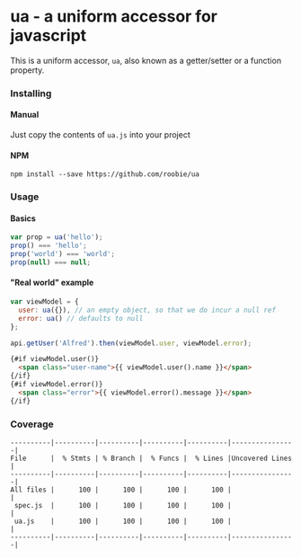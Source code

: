# ua - a uniform accessor for javascript

This is a uniform accessor, `ua`, also known as a getter/setter or a function property.

### Installing

#### Manual
Just copy the contents of `ua.js` into your project

#### NPM
`npm install --save https://github.com/roobie/ua`

### Usage 

#### Basics

```javascript
var prop = ua('hello');
prop() === 'hello';
prop('world') === 'world';
prop(null) === null;
```

#### "Real world" example

```javascript
var viewModel = {
  user: ua({}), // an empty object, so that we do incur a null ref
  error: ua() // defaults to null
};

api.getUser('Alfred').then(viewModel.user, viewModel.error);
```

```html
{#if viewModel.user()}
  <span class="user-name">{{ viewModel.user().name }}</span>
{/if}
{#if viewModel.error()}
  <span class="error">{{ viewModel.error().message }}</span>
{/if}
```

### Coverage
```
----------|----------|----------|----------|----------|----------------|
File      |  % Stmts | % Branch |  % Funcs |  % Lines |Uncovered Lines |
----------|----------|----------|----------|----------|----------------|
All files |      100 |      100 |      100 |      100 |                |
 spec.js  |      100 |      100 |      100 |      100 |                |
 ua.js    |      100 |      100 |      100 |      100 |                |
----------|----------|----------|----------|----------|----------------|
```
